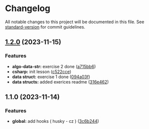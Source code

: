 # Changelog

All notable changes to this project will be documented in this file. See [standard-version](https://github.com/conventional-changelog/standard-version) for commit guidelines.

## [1.2.0](https://github.com/gipo355/its_wdfs/compare/v1.1.0...v1.2.0) (2023-11-15)


### Features

* **algo-data-str:** exercise 2 done ([a715bb6](https://github.com/gipo355/its_wdfs/commit/a715bb6e4f76c3f97e839c7f12babe4c633e25ee))
* **csharp:** init lesson ([c522cce](https://github.com/gipo355/its_wdfs/commit/c522cce214f6ba76c26e37f653b889a815114e4e))
* **data struct:** exercise 1 done ([094a03f](https://github.com/gipo355/its_wdfs/commit/094a03f24fadcc91c013f5433221285cfddd08ee))
* **data structs:** added exerices readme ([316e462](https://github.com/gipo355/its_wdfs/commit/316e462fa2abd21bff2e04986ae6c492dcde91f6))

## 1.1.0 (2023-11-14)


### Features

* **global:** add hooks ( husky - cz ) ([3c6b244](https://github.com/gipo355/its_wdfs/commit/3c6b24457fd1de8729c399a6920cef152e1ba333))
